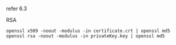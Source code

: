 refer 6.3



RSA

```
openssl x509 -noout -modulus -in certificate.crt | openssl md5
openssl rsa -noout -modulus -in privateKey.key | openssl md5
```

